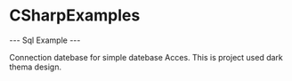 # CSharpExamples

--- Sql Example ---

Connection datebase for simple datebase Acces. This is project used dark thema design. 
